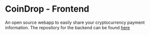 # CoinDrop - Frontend
An open source webapp to easily share your cryptocurrency payment information. The repository for 
the backend can be found [here](https://github.com/frankfka/CoinDrop-Backend)